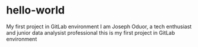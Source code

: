 # hello-world
My first project in GitLab environment
I am Joseph Oduor, a tech enthusiast and junior data analysist professional
this is my first project in GitLab environment
